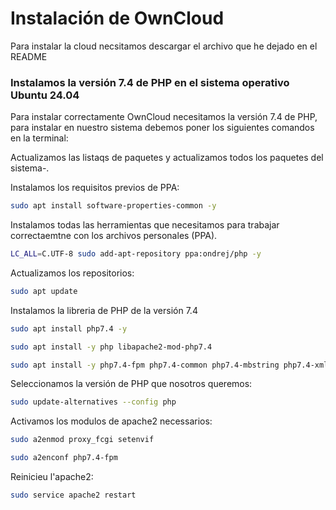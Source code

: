 # Instalación de OwnCloud

Para instalar la cloud necsitamos descargar el archivo que he dejado en el README

### Instalamos la versión 7.4 de PHP en el sistema operativo Ubuntu 24.04

Para instalar correctamente OwnCloud necesitamos la versión 7.4 de PHP, para  instalar en nuestro sistema debemos poner los siguientes comandos en la terminal:

Actualizamos las listaqs de paquetes y actualizamos todos los paquetes del sistema-. 

Instalamos los requisitos previos de PPA:
```bash
sudo apt install software-properties-common -y
```

Instalamos todas las herramientas que necesitamos para trabajar correctaemtne con los archivos personales (PPA).
```bash
LC_ALL=C.UTF-8 sudo add-apt-repository ppa:ondrej/php -y
```

Actualizamos los repositorios:
```bash
sudo apt update
```

Instalamos la libreria de PHP de la versión 7.4
```bash
sudo apt install php7.4 -y
```
```bash
sudo apt install -y php libapache2-mod-php7.4
```

```bash
sudo apt install -y php7.4-fpm php7.4-common php7.4-mbstring php7.4-xmlrpc php7.4-soap php7.4-gd php7.4-xml php7.4-intl php7.4-mysql php7.4-cli php7.4-ldap php7.4-zip php7.4-curl
```

Seleccionamos la versión de PHP que nosotros queremos:
```bash
sudo update-alternatives --config php
```

Activamos los modulos de apache2 necessarios:
```bash
sudo a2enmod proxy_fcgi setenvif
```

```bash
sudo a2enconf php7.4-fpm
```

Reinicieu l'apache2:
```bash
sudo service apache2 restart
```
